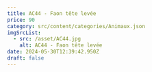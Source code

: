 ```yaml
---
title: AC44 - Faon tête levée
price: 90
category: src/content/categories/Animaux.json
imgSrcList:
  - src: /asset/AC44.jpg
    alt: AC44 - Faon tête levée
date: 2024-05-30T12:39:42.950Z
draft: false
---
```


